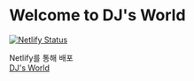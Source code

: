 # Welcome to DJ's World

[![Netlify Status](https://api.netlify.com/api/v1/badges/e8bca4c3-9e56-46e3-bb81-32f843249988/deploy-status)](https://app.netlify.com/sites/dj-world/deploys)

Netlify를 통해 배포 </br>
<a href="https://dj-world.netlify.app/">DJ's World</a>
